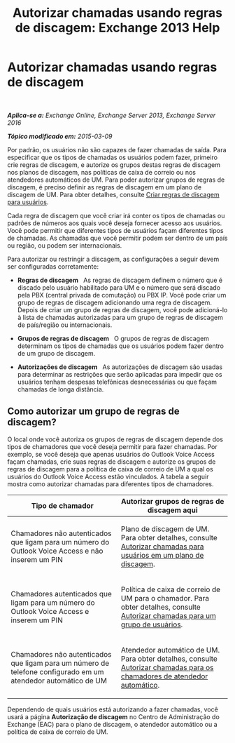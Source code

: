 ﻿---
title: 'Autorizar chamadas usando regras de discagem: Exchange 2013 Help'
TOCTitle: Autorizar chamadas usando regras de discagem
ms:assetid: 4c18bc07-f55c-42b7-81c1-729878aa93aa
ms:mtpsurl: https://technet.microsoft.com/pt-br/library/JJ898499(v=EXCHG.150)
ms:contentKeyID: 51407875
ms.date: 05/22/2018
mtps_version: v=EXCHG.150
ms.translationtype: MT
---

# Autorizar chamadas usando regras de discagem

 

_**Aplica-se a:** Exchange Online, Exchange Server 2013, Exchange Server 2016_

_**Tópico modificado em:** 2015-03-09_

Por padrão, os usuários não são capazes de fazer chamadas de saída. Para especificar que os tipos de chamadas os usuários podem fazer, primeiro crie regras de discagem, e autorize os grupos destas regras de discagem nos planos de discagem, nas políticas de caixa de correio ou nos atendedores automáticos de UM. Para poder autorizar grupos de regras de discagem, é preciso definir as regras de discagem em um plano de discagem de UM. Para obter detalhes, consulte [Criar regras de discagem para usuários](create-dialing-rules-for-users-exchange-2013-help.md).

Cada regra de discagem que você criar irá conter os tipos de chamadas ou padrões de números aos quais você deseja fornecer acesso aos usuários. Você pode permitir que diferentes tipos de usuários façam diferentes tipos de chamadas. As chamadas que você permitir podem ser dentro de um país ou região, ou podem ser internacionais.

Para autorizar ou restringir a discagem, as configurações a seguir devem ser configuradas corretamente:

  - **Regras de discagem**   As regras de discagem definem o número que é discado pelo usuário habilitado para UM e o número que será discado pela PBX (central privada de comutação) ou PBX IP. Você pode criar um grupo de regras de discagem adicionando uma regra de discagem. Depois de criar um grupo de regras de discagem, você pode adicioná-lo à lista de chamadas autorizadas para um grupo de regras de discagem de país/região ou internacionais.

  - **Grupos de regras de discagem**   O grupos de regras de discagem determinam os tipos de chamadas que os usuários podem fazer dentro de um grupo de discagem.

  - **Autorizações de discagem**   As autorizações de discagem são usadas para determinar as restrições que serão aplicadas para impedir que os usuários tenham despesas telefônicas desnecessárias ou que façam chamadas de longa distância.

## Como autorizar um grupo de regras de discagem?

O local onde você autoriza os grupos de regras de discagem depende dos tipos de chamadores que você deseja permitir para fazer chamadas. Por exemplo, se você deseja que apenas usuários do Outlook Voice Access façam chamadas, crie suas regras de discagem e autorize os grupos de regras de discagem para a política de caixa de correio de UM a qual os usuários do Outlook Voice Access estão vinculados. A tabela a seguir mostra como autorizar chamadas para diferentes tipos de chamadores.


<table>
<colgroup>
<col style="width: 50%" />
<col style="width: 50%" />
</colgroup>
<thead>
<tr class="header">
<th>Tipo de chamador</th>
<th>Autorizar grupos de regras de discagem aqui</th>
</tr>
</thead>
<tbody>
<tr class="odd">
<td><p>Chamadores não autenticados que ligam para um número do Outlook Voice Access e não inserem um PIN</p></td>
<td><p>Plano de discagem de UM. Para obter detalhes, consulte <a href="authorize-calls-for-users-in-a-dial-plan-exchange-2013-help.md">Autorizar chamadas para usuários em um plano de discagem</a>.</p></td>
</tr>
<tr class="even">
<td><p>Chamadores autenticados que ligam para um número do Outlook Voice Access e inserem um PIN</p></td>
<td><p>Política de caixa de correio de UM para o chamador. Para obter detalhes, consulte <a href="authorize-calls-for-a-group-of-users-exchange-2013-help.md">Autorizar chamadas para um grupo de usuários</a>.</p></td>
</tr>
<tr class="odd">
<td><p>Chamadores não autenticados que ligam para um número de telefone configurado em um atendedor automático de UM</p></td>
<td><p>Atendedor automático de UM. Para obter detalhes, consulte <a href="authorize-calls-for-auto-attendant-callers-exchange-2013-help.md">Autorizar chamadas para os chamadores de atendedor automático</a>.</p></td>
</tr>
</tbody>
</table>


Dependendo de quais usuários está autorizando a fazer chamadas, você usará a página **Autorização de discagem** no Centro de Administração do Exchange (EAC) para o plano de discagem, o atendedor automático ou a política de caixa de correio de UM.

